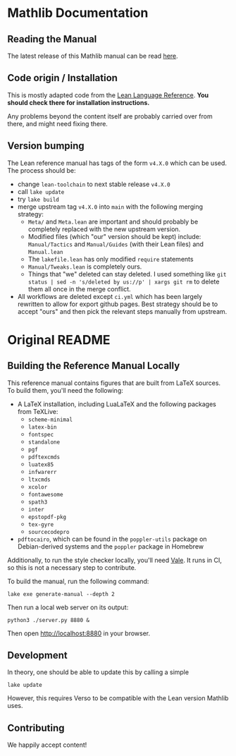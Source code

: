 # Mathlib Documentation

## Reading the Manual

The latest release of this Mathlib manual can be read [here](https://leanprover-community.github.io/mathlib-manual/html-multi/).

## Code origin / Installation

This is mostly adapted code from the [Lean Language Reference](https://github.com/leanprover/reference-manual). **You should check there for installation instructions.**

Any problems beyond the content itself are probably carried over from there, and might need fixing there.

## Version bumping

The Lean reference manual has tags of the form `v4.X.0` which can be used. The process should be:

* change `lean-toolchain` to next stable release `v4.X.0`
* call `lake update`
* try `lake build`
* merge upstream tag `v4.X.0` into `main` with the following merging strategy:
  * `Meta/` and `Meta.lean` are important and should probably be completely replaced with the new upstream version.
  * Modified files (which "our" version should be kept) include: `Manual/Tactics` and `Manual/Guides` (with their Lean files)
    and `Manual.lean`
  * The `lakefile.lean` has only modified `require` statements
  * `Manual/Tweaks.lean` is completely ours.
  * Things that "we" deleted can stay deleted. I used something like `git status | sed -n 's/deleted by us://p' | xargs git rm`
    to delete them all once in the merge conflict.
* All workflows are deleted except `ci.yml` which has been largely rewritten to allow for export github pages. Best strategy should be to accept "ours" and then pick the relevant steps manually from upstream.

# Original README

## Building the Reference Manual Locally

This reference manual contains figures that are built from LaTeX sources. To build them, you'll need the following:
 * A LaTeX installation, including LuaLaTeX and the following packages from TeXLive:
   + `scheme-minimal`
   + `latex-bin`
   + `fontspec`
   + `standalone`
   + `pgf`
   + `pdftexcmds`
   + `luatex85`
   + `infwarerr`
   + `ltxcmds`
   + `xcolor`
   + `fontawesome`
   + `spath3`
   + `inter`
   + `epstopdf-pkg`
   + `tex-gyre`
   + `sourcecodepro`
 * `pdftocairo`, which can be found in the `poppler-utils` package on Debian-derived systems and the `poppler` package in Homebrew

Additionally, to run the style checker locally, you'll need [Vale](https://vale.sh/). It runs in CI, so this is not a necessary step to contribute.

To build the manual, run the following command:

```
lake exe generate-manual --depth 2
```

Then run a local web server on its output:
```
python3 ./server.py 8880 &
```

Then open <http://localhost:8880> in your browser.

## Development

In theory, one should be able to update this by calling a simple

```
lake update
```

However, this requires Verso to be compatible with the Lean version Mathlib uses.

## Contributing

We happily accept content!
